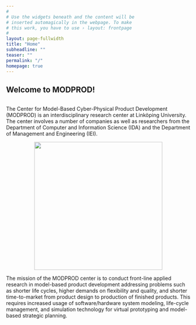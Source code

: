 ```yaml
---
#
# Use the widgets beneath and the content will be
# inserted automagically in the webpage. To make
# this work, you have to use › layout: frontpage
#
layout: page-fullwidth
title: "Home"
subheadline: ""
teaser: ""
permalink: "/"
homepage: true
---
```


## Welcome to MODPROD!

<p align="center">
<img src="{{ site.urlimg }}frontpage.jpg" alt="">
</p>

The Center for Model-Based Cyber-Physical Product Development (MODPROD) is an interdisciplinary research center at Linköping University. The center involves a number of companies as well as researchers from the Department of Computer and Information Science (IDA) and the Department of Management and Engineering (IEI).

<p align="center">
<img src="{{ site.urlimg }}block_diagram.png" alt="" width="350"/>
</p>

The mission of the MODPROD center is to conduct front-line applied research in model-based product development addressing problems such as shorter life cycles, higher demands on flexibility and quality, and shorter time-to-market from product design to  production of finished products. This requires increased usage of software/hardware system modeling, life-cycle management, and simulation technology for virtual prototyping and model-based strategic planning.